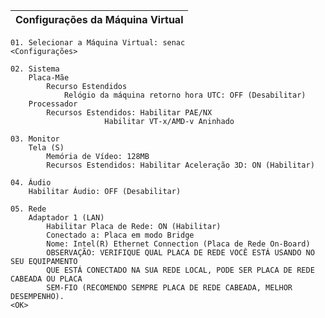 | Configurações da Máquina Virtual |
| :--- |

	01. Selecionar a Máquina Virtual: senac
	<Configurações>

	02. Sistema
		Placa-Mãe
			Recurso Estendidos
				Relógio da máquina retorno hora UTC: OFF (Desabilitar)
		Processador
			Recursos Estendidos: Habilitar PAE/NX
		   			     Habilitar VT-x/AMD-v Aninhado 

	03. Monitor
		Tela (S)
			Memória de Vídeo: 128MB
			Recursos Estendidos: Habilitar Aceleração 3D: ON (Habilitar)

	04. Áudio
		Habilitar Áudio: OFF (Desabilitar)

	05. Rede
		Adaptador 1 (LAN)
			Habilitar Placa de Rede: ON (Habilitar)
			Conectado a: Placa em modo Bridge
			Nome: Intel(R) Ethernet Connection (Placa de Rede On-Board)
			OBSERVAÇÃO: VERIFIQUE QUAL PLACA DE REDE VOCÊ ESTÁ USANDO NO SEU EQUIPAMENTO
			QUE ESTÁ CONECTADO NA SUA REDE LOCAL, PODE SER PLACA DE REDE CABEADA OU PLACA
			SEM-FIO (RECOMENDO SEMPRE PLACA DE REDE CABEADA, MELHOR DESEMPENHO).
	<OK>

